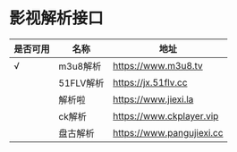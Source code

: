 # 影视解析接口

| 是否可用 | 名称      | 地址                        |
|------|---------|---------------------------|
| √    | m3u8解析  | https://www.m3u8.tv       |
|      | 51FLV解析 | https://jx.51flv.cc       |
|      | 解析啦     | https://www.jiexi.la      |
|      | ck解析    | https://www.ckplayer.vip  |
|      | 盘古解析    | https://www.pangujiexi.cc |
